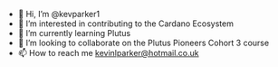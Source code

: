 - 👋 Hi, I’m @kevparker1
- 👀 I’m interested in contributing to the Cardano Ecosystem
- 🌱 I’m currently learning Plutus
- 💞️ I’m looking to collaborate on the Plutus Pioneers Cohort 3 course
- 📫 How to reach me kevinlparker@hotmail.co.uk

<!---
kevparker1/kevparker1 is a ✨ special ✨ repository because its `README.md` (this file) appears on your GitHub profile.
You can click the Preview link to take a look at your changes.
--->
